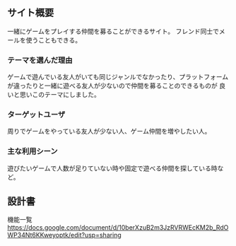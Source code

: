 # <Gamers space>

## サイト概要
一緒にゲームをプレイする仲間を募ることができるサイト。
フレンド同士でメールを使うこともできる。

### テーマを選んだ理由
ゲームで遊んでいる友人がいても同じジャンルでなかったり、プラットフォームが違ったりと一緒に遊べる友人が少ないので仲間を募ることのできるものが
良いと思いこのテーマにしました。

### ターゲットユーザ
周りでゲームをやっている友人が少ない人、ゲーム仲間を増やしたい人。

### 主な利用シーン
遊びたいゲームで人数が足りていない時や固定で遊べる仲間を探している時など。

## 設計書
機能一覧
<https://docs.google.com/document/d/10berXzuB2m3JzRVRWEcKM2b_RdOWP34Nt6KKweyoptk/edit?usp=sharing>